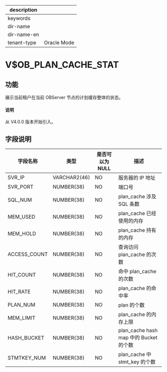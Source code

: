 |description||
|---|---|
|keywords||
|dir-name||
|dir-name-en||
|tenant-type|Oracle Mode|

# V$OB_PLAN_CACHE_STAT

## **功能**

展示当前租户在当前 OBServer 节点的计划缓存整体的状态。

<main id="notice" type='explain'>
  <h4>说明</h4>
  <p>从 V4.0.0 版本开始引入。</p>
</main>

## **字段说明**

|   **字段名称**   |    **类型**    | **是否可以为 NULL** |              **描述**               |
|--------------|--------------|----------------|-----------------------------------|
| SVR_IP       | VARCHAR2(46) | NO             | 服务器的 IP 地址                        |
| SVR_PORT     | NUMBER(38)   | NO             | 端口号                               |
| SQL_NUM      | NUMBER(38)   | NO             | plan_cache 涉及 SQL 条数              |
| MEM_USED     | NUMBER(38)   | NO             | plan_cache 已经使用的内存                |
| MEM_HOLD     | NUMBER(38)   | NO             | plan_cache 持有的内存                  |
| ACCESS_COUNT | NUMBER(38)   | NO             | 查询访问 plan_cache 的次数                 |
| HIT_COUNT    | NUMBER(38)   | NO             | 命中 plan_cache 的次数                 |
| HIT_RATE     | NUMBER(38)   | NO             | plan_cache 的命中率                   |
| PLAN_NUM     | NUMBER(38)   | NO             | plan 的个数                          |
| MEM_LIMIT    | NUMBER(38)   | NO             | plan_cache 的内存上限                  |
| HASH_BUCKET  | NUMBER(38)   | NO             | plan_cache hash map 中的 Bucket 的个数 |
| STMTKEY_NUM  | NUMBER(38)   | NO             | plan_cache 中 stmt_key 的个数         |
